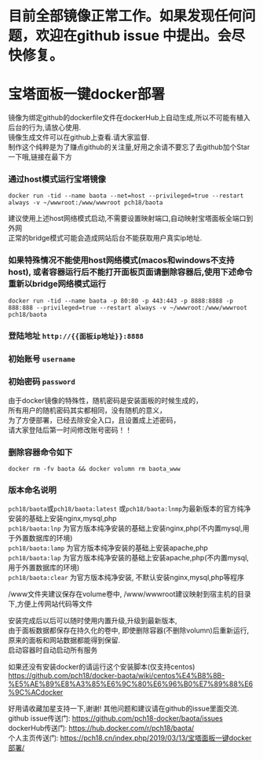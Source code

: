 # 目前全部镜像正常工作。如果发现任何问题，欢迎在github issue 中提出。会尽快修复。

# 宝塔面板一键docker部署 
镜像为绑定github的dockerfile文件在dockerHub上自动生成,所以不可能有植入后台的行为,请放心使用.  
镜像生成文件可以在github上查看.请大家监督.  
制作这个纯粹是为了赚点github的关注量,好用之余请不要忘了去github加个Star一下哦,链接在最下方

### 通过host模式运行宝塔镜像  
`docker run -tid --name baota --net=host --privileged=true --restart always -v ~/wwwroot:/www/wwwroot pch18/baota`

建议使用上述host网络模式启动,不需要设置映射端口,自动映射宝塔面板全端口到外网  
正常的bridge模式可能会造成网站后台不能获取用户真实ip地址.
### 如果特殊情况不能使用host网络模式(macos和windows不支持host), 或者容器运行后不能打开面板页面请删除容器后,使用下述命令重新以bridge网络模式运行  
`docker run -tid --name baota -p 80:80 -p 443:443 -p 8888:8888 -p 888:888 --privileged=true --restart always -v ~/wwwroot:/www/wwwroot pch18/baota`

### 登陆地址 `http://{{面板ip地址}}:8888`
### 初始账号 `username`
### 初始密码 `password`
由于docker镜像的特殊性，随机密码是安装面板的时候生成的，  
所有用户的随机密码其实都相同，没有随机的意义，  
为了方便部署，已经去除安全入口，且设置成上述密码，  
请大家登陆后第一时间修改账号密码！！  
    
### 删除容器命令如下  
`docker rm -fv baota && docker volumn rm baota_www`
  
### 版本命名说明  
`pch18/baota`或`pch18/baota:latest` 或`pch18/baota:lnmp`为最新版本的官方纯净安装的基础上安装nginx,mysql,php  
`pch18/baota:lnp` 为官方版本纯净安装的基础上安装nginx,php(不内置mysql,用于外置数据库的环境)  
`pch18/baota:lamp` 为官方版本纯净安装的基础上安装apache,php  
`pch18/baota:lap` 为官方版本纯净安装的基础上安装apache,php(不内置mysql,用于外置数据库的环境)   
`pch18/baota:clear` 为官方版本纯净安装, 不默认安装nginx,mysql,php等程序  

/www文件夹建议保存在volume卷中, /www/wwwroot建议映射到宿主机的目录下,方便上传网站代码等文件  

安装完成后以后可以随时使用内置升级,升级到最新版本,  
由于面板数据都保存在持久化的卷中, 即使删除容器(不删除volumn)后重新运行, 
原来的面板和网站数据都能得到保留.  
启动容器时自动启动所有服务 

如果还没有安装docker的请运行这个安装脚本(仅支持centos)  
https://github.com/pch18/docker-baota/wiki/centos%E4%B8%8B-%E5%AE%89%E8%A3%85%E6%9C%80%E6%96%B0%E7%89%88%E6%9C%ACdocker

好用请收藏加星支持一下,谢谢! 其他问题和建议请在github的issue里面交流.  
github issue传送门: https://github.com/pch18-docker/baota/issues  
dockerHub传送门: https://hub.docker.com/r/pch18/baota/  
个人主页传送门: https://pch18.cn/index.php/2019/03/13/宝塔面板一键docker部署/
